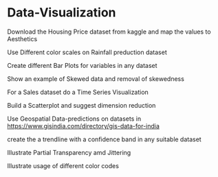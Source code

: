 # Data-Visualization

Download the Housing Price dataset from kaggle and map the values to Aesthetics

Use Different color scales on Rainfall preduction dataset

Create different Bar Plots for variables in any dataset

Show an example of Skewed data and removal of skewedness

For a Sales dataset do a Time Series Visualization

Build a Scatterplot and suggest dimension reduction

Use Geospatial Data-predictions on datasets in https://www.gisindia.com/directory/gis-data-for-india

create the a trendline with a confidence band in any suitable dataset

Illustrate Partial Transparency amd Jittering

Illustrate usage of different color codes
